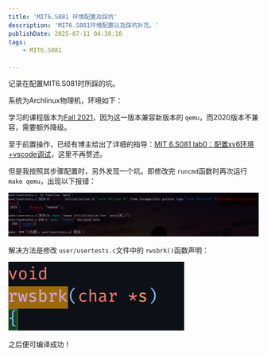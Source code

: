 ```yaml
---
title: 'MIT6.S081 环境配置及踩坑'
description: 'MIT6.S081环境配置以及踩坑补充。'
publishDate: 2025-07-11 04:38:10
tags:
    - MIT6.S081

---
```




记录在配置MIT6.S081时所踩的坑。

系统为Archlinux物理机，环境如下：



学习的课程版本为[Fall 2021](https://pdos.csail.mit.edu/6.828/2021/schedule.html)，因为这一版本兼容新版本的 `qemu`，而2020版本不兼容，需要额外降级。

至于前置操作，已经有博主给出了详细的指导：[MIT 6.S081 lab0：配置xv6环境+vscode调试](https://acmicpc.top/2024/02/08/MIT-6.S081-lab0-%E9%85%8D%E7%8E%AF%E5%A2%83/#%E9%85%8D%E7%BD%AEVScode%E5%92%8Cclangd)，这里不再赘述。

但是我按照其步骤配置时，另外发现一个坑。即修改完 `runcmd`函数时再次运行 `make qemu`，出现以下报错：

![bug](/public/images/6.s081/0_setting/2.png)

解决方法是修改 `user/usertests.c`文件中的 `rwsbrk()`函数声明：

![rwsbrk](/public/images/6.s081/0_setting/3.png)

之后便可编译成功！
